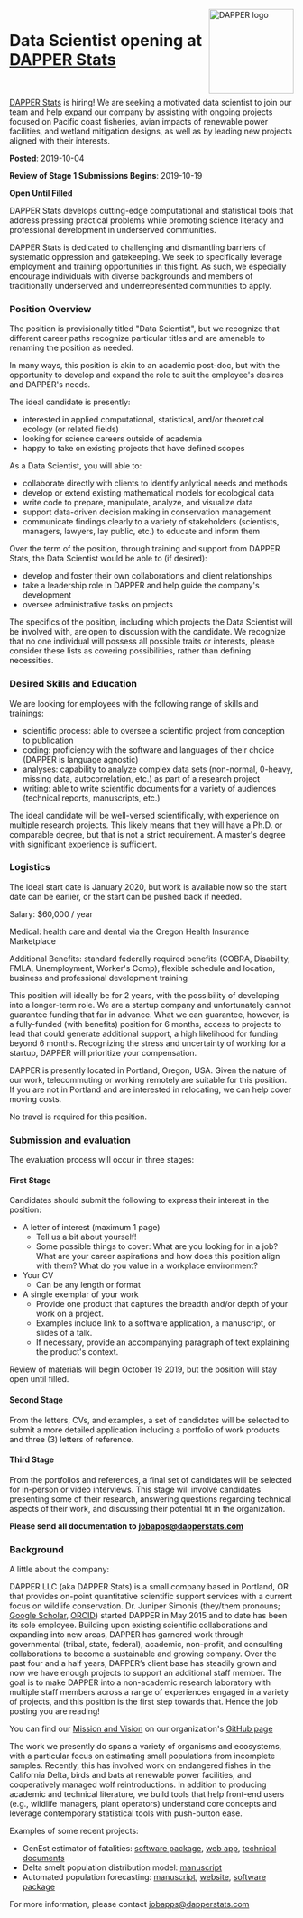 <br>
<a href='https://www.dapperstats.com'>
<img src = 'https://raw.githubusercontent.com/dapperstats/Lab_Documents/master/Logo/logo_web_color.png' alt = 'DAPPER logo' width = '150px' align="right" />
</a>

# Data Scientist opening at [DAPPER Stats](https://www.dapperstats.com)

<br>

[DAPPER Stats](https://www.dapperstats.com) is hiring! We are seeking a motivated data scientist to join our team and help expand our company by assisting with ongoing projects focused on Pacific coast fisheries, avian impacts of renewable power facilities, and wetland mitigation designs, as well as by leading new projects aligned with their interests.

**Posted**: 2019-10-04

**Review of Stage 1 Submissions Begins**: 2019-10-19

**Open Until Filled**

DAPPER Stats develops cutting-edge computational and statistical tools that address pressing practical problems while promoting science literacy and professional development in underserved communities.

DAPPER Stats is dedicated to challenging and dismantling barriers of systematic oppression and gatekeeping. We seek to specifically leverage employment and training opportunities in this fight. As such, we especially encourage individuals with diverse backgrounds and members of traditionally underserved and underrepresented communities to apply. 

### Position Overview

The position is provisionally titled "Data Scientist", but we recognize that different career paths recognize particular titles and are amenable to renaming the position as needed.

In many ways, this position is akin to an academic post-doc, but with the opportunity to develop and expand the role to suit the employee's desires and DAPPER's needs.

The ideal candidate is presently: 

* interested in applied computational, statistical, and/or theoretical ecology (or related fields)
* looking for science careers outside of academia
* happy to take on existing projects that have defined scopes

As a Data Scientist, you will able to:

* collaborate directly with clients to identify anlytical needs and methods
* develop or extend existing mathematical models for ecological data
* write code to prepare, manipulate, analyze, and visualize data
* support data-driven decision making in conservation management
* communicate findings clearly to a variety of stakeholders (scientists, managers, lawyers, lay public, etc.) to educate and inform them

Over the term of the position, through training and support from DAPPER Stats, the Data Scientist would be able to (if desired):

* develop and foster their own collaborations and client relationships
* take a leadership role in DAPPER and help guide the company's development
* oversee administrative tasks on projects

The specifics of the position, including which projects the Data Scientist will be involved with, are open to discussion with the candidate. We recognize that no one individual will possess all possible traits or interests, please consider these lists as covering possibilities, rather than defining necessities. 

### Desired Skills and Education

We are looking for employees with the following range of skills and trainings:

* scientific process: able to oversee a scientific project from conception to publication
* coding: proficiency with the software and languages of their choice (DAPPER is language agnostic)
* analyses: capability to analyze complex data sets (non-normal, 0-heavy, missing data, autocorrelation, etc.) as part of a research project
* writing: able to write scientific documents for a variety of audiences (technical reports, manuscripts, etc.)
 
The ideal candidate will be well-versed scientifically, with experience on multiple research projects. This likely means that they will have a Ph.D. or comparable degree, but that is not a strict requirement. A master's degree with significant experience is sufficient. 

### Logistics

The ideal start date is January 2020, but work is available now so the start date can be earlier, or the start can be pushed back if needed.

Salary: $60,000 / year

Medical: health care and dental via the Oregon Health Insurance Marketplace

Additional Benefits: standard federally required benefits (COBRA, Disability, FMLA, Unemployment, Worker's Comp), flexible schedule and location, business and professional development training

This position will ideally be for 2 years, with the possibility of developing into a longer-term role. We are a startup company and unfortunately cannot guarantee funding that far in advance. What we can guarantee, however, is a fully-funded (with benefits) position for 6 months, access to projects to lead that could generate additional support, a high likelihood for funding beyond 6 months. Recognizing the stress and uncertainty of working for a startup, DAPPER will prioritize your compensation.

DAPPER is presently located in Portland, Oregon, USA. Given the nature of our work, telecommuting or working remotely are suitable for this position. If you are not in Portland and are interested in relocating, we can help cover moving costs.

No travel is required for this position. 

### Submission and evaluation

The evaluation process will occur in three stages:

#### First Stage

Candidates should submit the following to express their interest in the position:

* A letter of interest (maximum 1 page)
  * Tell us a bit about yourself! 
  * Some possible things to cover: What are you looking for in a job? What are your career aspirations and how does this position align with them? What do you value in a workplace environment?
* Your CV
  * Can be any length or format
* A single exemplar of your work
  * Provide one product that captures the breadth and/or depth of your work on a project.
  * Examples include link to a software application, a manuscript, or slides of a talk.
  * If necessary, provide an accompanying paragraph of text explaining the product's context.

Review of materials will begin October 19 2019, but the position will stay open until filled.

#### Second Stage

From the letters, CVs, and examples, a set of candidates will be selected to submit a more detailed application including a portfolio of work products and three (3) letters of reference.

#### Third Stage

From the portfolios and references, a final set of candidates will be selected for in-person or video interviews. 
This stage will involve candidates presenting some of their research, answering questions regarding technical aspects of their work, and discussing their potential fit in the organization.

**Please send all documentation to jobapps@dapperstats.com**

### Background 

A little about the company:

DAPPER LLC (aka DAPPER Stats) is a small company based in Portland, OR that provides on-point quantitative scientific support services with a current focus on wildlife conservation. Dr. Juniper Simonis (they/them pronouns; [Google Scholar](https://scholar.google.com/citations?hl=en&user=XXg3600AAAAJ), [ORCID](https://orcid.org/0000-0001-9798-0460)) started DAPPER in May 2015 and to date has been its sole employee. Building upon existing scientific collaborations and expanding into new areas, DAPPER has garnered work through governmental (tribal, state, federal), academic, non-profit, and consulting collaborations to become a sustainable and growing company. Over the past four and a half years, DAPPER’s client base has steadily grown and now we have enough projects to support an additional staff member. The goal is to make DAPPER into a non-academic research laboratory with multiple staff members across a range of experiences engaged in a variety of projects, and this position is the first step towards that. Hence the job posting you are reading! 

You can find our [Mission and Vision](https://github.com/dapperstats/Lab_Documents/blob/master/Mission_and_Vision.md) on our organization's [GitHub page](https://github.com/dapperstats)

The work we presently do spans a variety of organisms and ecosystems, with a particular focus on estimating small populations from incomplete samples. Recently, this has involved work on endangered fishes in the California Delta, birds and bats at renewable power facilities, and cooperatively managed wolf reintroductions. In addition to producing academic and technical literature, we build tools that help front-end users (e.g., wildlife managers, plant operators) understand core concepts and leverage contemporary statistical tools with push-button ease. 

Examples of some recent projects:

* GenEst estimator of fatalities: [software package](https://cran.r-project.org/web/packages/GenEst/index.html), [web app](https://west-inc.shinyapps.io/GenEst/), [technical documents](https://pubs.er.usgs.gov/publication/tm7C19)
* Delta smelt population distribution model: [manuscript](https://esajournals.onlinelibrary.wiley.com/doi/full/10.1002/ecs2.2634)
* Automated population forecasting: [manuscript](https://besjournals.onlinelibrary.wiley.com/doi/full/10.1111/2041-210X.13104), [website](https://portal.naturecast.org/), [software package](https://github.com/weecology/Portalcasting)

For more information, please contact jobapps@dapperstats.com
<br>
  